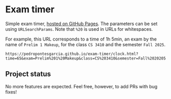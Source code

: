 # Exam timer

Simple exam timer, [hosted on GitHub Pages](https://pedropontesgarcia.github.io/exam-timer/clock.html). The parameters can be set using `URLSearchParams`. Note that `%20` is used in URLs for whitespaces.

For example, this URL corresponds to a time of 1h 5min, an exam by the name of `Prelim 1 Makeup`, for the class `CS 3410` and the semester `Fall 2025`.

```text
https://pedropontesgarcia.github.io/exam-timer/clock.html?time=65&exam=Prelim%201%20Makeup&class=CS%203410&semester=Fall%2020205
```

## Project status

No more features are expected. Feel free, however, to add PRs with bug fixes!
